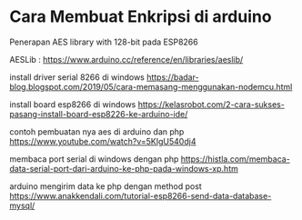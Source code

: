 # Cara Membuat Enkripsi di arduino 
Penerapan AES library with 128-bit pada ESP8266

AESLib :
https://www.arduino.cc/reference/en/libraries/aeslib/

install driver serial 8266 di windows 
https://badar-blog.blogspot.com/2019/05/cara-memasang-menggunakan-nodemcu.html

install board esp8266 di windows
https://kelasrobot.com/2-cara-sukses-pasang-install-board-esp8226-ke-arduino-ide/

contoh pembuatan nya aes di arduino dan php
https://www.youtube.com/watch?v=5KIgU540dj4

membaca port serial di windows dengan php 
https://histla.com/membaca-data-serial-port-dari-arduino-ke-php-pada-windows-xp.htm

arduino mengirim data ke php dengan method post
https://www.anakkendali.com/tutorial-esp8266-send-data-database-mysql/
